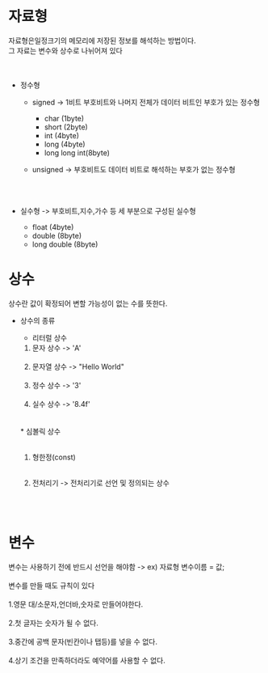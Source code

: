 자료형
==================
자료형은일정크기의 메모리에 저장된 정보를 해석하는 방법이다.<br>
그 자료는 변수와 상수로 나뉘어져 있다<br><br><br>

  * 정수형  
    * signed  -> 1비트 부호비트와 나머지 전체가 데이터 비트인 부호가 있는 정수형
       * char (1byte)  
       * short (2byte)  
       * int (4byte)  
       * long (4byte)  
       * long long int(8byte)  
    
    * unsigned -> 부호비트도 데이터 비트로 해석하는 부호가 없는 정수형<br>
    
    <br><br>
  * 실수형 -> 부호비트,지수,가수 등  세 부분으로 구성된 실수형  
    * float (4byte)  
    * double (8byte)  
    * long double (8byte)  


상수
===============
상수란 값이 확정되어 변할 가능성이 없는 수를 뜻한다.<br>
 * 상수의 종류
    * 리터럴 상수  
    
    1. 문자 상수 -> 'A'<br><br>
    2. 문자열 상수 -> "Hello World"<br><br>
    3. 정수 상수 -> '3' <br><br>
    4. 실수 상수 -> '8.4f'<br><br>
    <br>
    * 심볼릭 상수<br><br>
    
    1. 형한정(const)<br><br>
 
    2. 전처리기  -> 전처리기로 선언 및 정의되는 상수

<br><br>


변수
=======================
변수는 사용하기 전에 반드시 선언을 해야함 -> ex) 자료형 변수이름 = 값;<br><br>
변수를 만들 때도 규칙이 있다<br><br>
1.영문 대/소문자,언더바,숫자로 만들어야한다.<br><br>
2.첫 글자는 숫자가 될 수 없다.<br><br>
3.중간에 공백 문자(빈칸이나 탭등)를 넣을 수 없다.<br><br>
4.상기 조건을 만족하더라도 예약어를 사용할 수 없다.<br><br>
